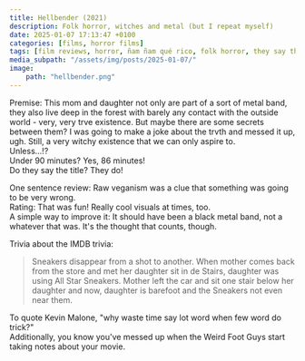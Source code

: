 ```yaml
---
title: Hellbender (2021)
description: Folk horror, witches and metal (but I repeat myself)
date: 2025-01-07 17:13:47 +0100
categories: [films, horror films]
tags: [film reviews, horror, ñam ñam qué rico, folk horror, they say the title]
media_subpath: "/assets/img/posts/2025-01-07/"
image:
    path: "hellbender.png"
---
```

<span class="reviewsection">Premise:</span> This mom and daughter not only are part of a sort of metal band, they also live deep in the forest with barely any contact with the outside world - very, very trve existence. But maybe there are some secrets between them? I was going to make a joke about the trvth and messed it up, ugh. Still, a very witchy existence that we can only aspire to.<br/>Unless...!?<br/>
<span class="reviewsection">Under 90 minutes?</span> Yes, 86 minutes!<br/>
<span class="reviewsection">Do they say the title?</span> They do!

<span class="reviewsection">One sentence review:</span> Raw veganism was a clue that something was going to be very wrong.<br/>
<span class="reviewsection">Rating:</span> That was fun! Really cool visuals at times, too.<br/>
<span class="reviewsection">A simple way to improve it:</span> It should have been a black metal band, not a whatever that was. It's the thought that counts, though.

<span class="reviewsection">Trivia about the IMDB trivia:</span>
> Sneakers disappear from a shot to another. When mother comes back from the store and met her daughter sit in de Stairs, daughter was using All Star Sneakers. Mother left the car and sit one stair below her daughter and now, daughter is barefoot and the Sneakers not even near them.

To quote Kevin Malone, "why waste time say lot word when few word do trick?"<br/>
Additionally, you know you've messed up when the Weird Foot Guys start taking notes about your movie.